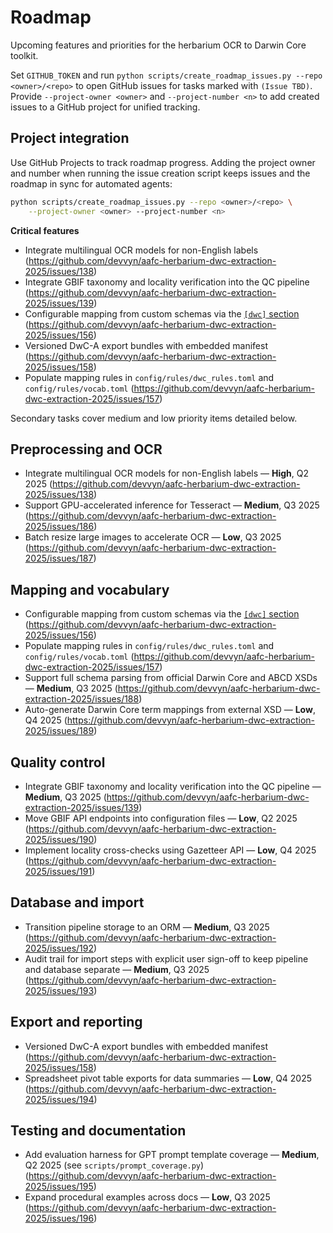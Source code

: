 # Roadmap

Upcoming features and priorities for the herbarium OCR to Darwin Core toolkit.

Set `GITHUB_TOKEN` and run `python scripts/create_roadmap_issues.py --repo <owner>/<repo>` to open GitHub issues for tasks marked with `(Issue TBD)`.
Provide `--project-owner <owner>` and `--project-number <n>` to add created issues to a GitHub project for unified tracking.

## Project integration

Use GitHub Projects to track roadmap progress. Adding the project owner and
number when running the issue creation script keeps issues and the roadmap in
sync for automated agents:

```bash
python scripts/create_roadmap_issues.py --repo <owner>/<repo> \
    --project-owner <owner> --project-number <n>
```

**Critical features**
- Integrate multilingual OCR models for non-English labels (https://github.com/devvyn/aafc-herbarium-dwc-extraction-2025/issues/138)
- Integrate GBIF taxonomy and locality verification into the QC pipeline (https://github.com/devvyn/aafc-herbarium-dwc-extraction-2025/issues/139)
- Configurable mapping from custom schemas via the [`[dwc]` section](configuration.md) (https://github.com/devvyn/aafc-herbarium-dwc-extraction-2025/issues/156)
- Versioned DwC-A export bundles with embedded manifest (https://github.com/devvyn/aafc-herbarium-dwc-extraction-2025/issues/158)
- Populate mapping rules in `config/rules/dwc_rules.toml` and `config/rules/vocab.toml` (https://github.com/devvyn/aafc-herbarium-dwc-extraction-2025/issues/157)

Secondary tasks cover medium and low priority items detailed below.

## Preprocessing and OCR

- Integrate multilingual OCR models for non-English labels — **High**, Q2 2025 (https://github.com/devvyn/aafc-herbarium-dwc-extraction-2025/issues/138)
- Support GPU-accelerated inference for Tesseract — **Medium**, Q3 2025 (https://github.com/devvyn/aafc-herbarium-dwc-extraction-2025/issues/186)
- Batch resize large images to accelerate OCR — **Low**, Q3 2025 (https://github.com/devvyn/aafc-herbarium-dwc-extraction-2025/issues/187)

## Mapping and vocabulary

- Configurable mapping from custom schemas via the [`[dwc]` section](configuration.md) (https://github.com/devvyn/aafc-herbarium-dwc-extraction-2025/issues/156)
- Populate mapping rules in `config/rules/dwc_rules.toml` and `config/rules/vocab.toml` (https://github.com/devvyn/aafc-herbarium-dwc-extraction-2025/issues/157)
- Support full schema parsing from official Darwin Core and ABCD XSDs — **Medium**, Q3 2025 (https://github.com/devvyn/aafc-herbarium-dwc-extraction-2025/issues/188)
- Auto-generate Darwin Core term mappings from external XSD — **Low**, Q4 2025 (https://github.com/devvyn/aafc-herbarium-dwc-extraction-2025/issues/189)

## Quality control

- Integrate GBIF taxonomy and locality verification into the QC pipeline — **Medium**, Q3 2025 (https://github.com/devvyn/aafc-herbarium-dwc-extraction-2025/issues/139)
- Move GBIF API endpoints into configuration files — **Low**, Q2 2025 (https://github.com/devvyn/aafc-herbarium-dwc-extraction-2025/issues/190)
- Implement locality cross-checks using Gazetteer API — **Low**, Q4 2025 (https://github.com/devvyn/aafc-herbarium-dwc-extraction-2025/issues/191)

## Database and import

- Transition pipeline storage to an ORM — **Medium**, Q3 2025 (https://github.com/devvyn/aafc-herbarium-dwc-extraction-2025/issues/192)
- Audit trail for import steps with explicit user sign-off to keep pipeline and database separate — **Medium**, Q3 2025 (https://github.com/devvyn/aafc-herbarium-dwc-extraction-2025/issues/193)

## Export and reporting

- Versioned DwC-A export bundles with embedded manifest (https://github.com/devvyn/aafc-herbarium-dwc-extraction-2025/issues/158)
- Spreadsheet pivot table exports for data summaries — **Low**, Q4 2025 (https://github.com/devvyn/aafc-herbarium-dwc-extraction-2025/issues/194)

## Testing and documentation

- Add evaluation harness for GPT prompt template coverage — **Medium**, Q2 2025 (see `scripts/prompt_coverage.py`) (https://github.com/devvyn/aafc-herbarium-dwc-extraction-2025/issues/195)
- Expand procedural examples across docs — **Low**, Q3 2025 (https://github.com/devvyn/aafc-herbarium-dwc-extraction-2025/issues/196)
